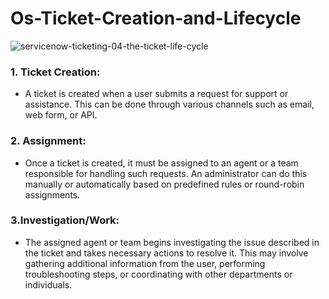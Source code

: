 <h1> Os-Ticket-Creation-and-Lifecycle</h1>

![servicenow-ticketing-04-the-ticket-life-cycle](https://github.com/G-Code6/osTicket-Ticket-Creation-and-Lifecycle/assets/163748328/a897236f-e9bd-4349-af14-be7a721147ff)

<h3>1. Ticket Creation:</h3> 

- A ticket is created when a user submits a request for support or assistance. This can be done through various channels such as email, web form, or API.

<h3>2. Assignment:</h3>

- Once a ticket is created, it must be assigned to an agent or a team responsible for handling such requests. An administrator can do this manually or automatically based on predefined rules or round-robin assignments.


<h3>3.Investigation/Work:</h3>

- The assigned agent or team begins investigating the issue described in the ticket and takes necessary actions to resolve it. This may involve gathering additional information from the user, performing troubleshooting steps, or coordinating with other departments or individuals.
